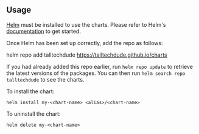 ## Usage

[Helm](https://helm.sh) must be installed to use the charts.  Please refer to
Helm's [documentation](https://helm.sh/docs) to get started.

Once Helm has been set up correctly, add the repo as follows:

  helm repo add talltechdude https://talltechdude.github.io/charts

If you had already added this repo earlier, run `helm repo update` to retrieve
the latest versions of the packages.  You can then run `helm search repo
talltechdude` to see the charts.

To install the <chart-name> chart:

    helm install my-<chart-name> <alias>/<chart-name>

To uninstall the chart:

    helm delete my-<chart-name>